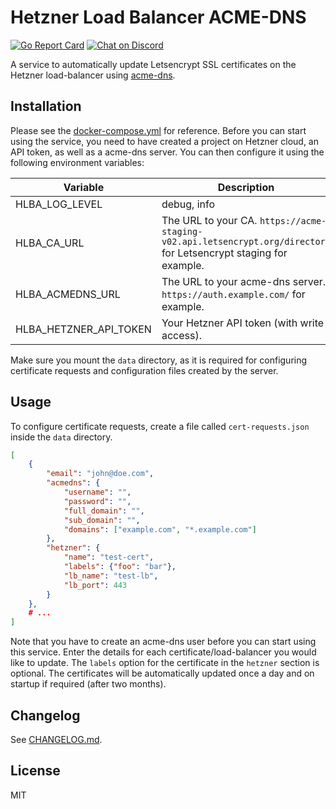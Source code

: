 # Hetzner Load Balancer ACME-DNS

[![Go Report Card](https://goreportcard.com/badge/github.com/pirsch-analytics/hetzner-lb-acmedns)](https://goreportcard.com/report/github.com/pirsch-analytics/hetzner-lb-acmedns)
<a href="https://discord.gg/fAYm4Cz"><img src="https://img.shields.io/discord/739184135649886288?logo=discord" alt="Chat on Discord"></a>

A service to automatically update Letsencrypt SSL certificates on the Hetzner load-balancer using [acme-dns](https://github.com/joohoi/acme-dns).

## Installation

Please see the [docker-compose.yml](docker-compose.yml) for reference. Before you can start using the service, you need to have created a project on Hetzner cloud, an API token, as well as a acme-dns server. You can then configure it using the following environment variables:

| Variable | Description |
| - | - |
| HLBA_LOG_LEVEL | debug, info |
| HLBA_CA_URL | The URL to your CA. `https://acme-staging-v02.api.letsencrypt.org/directory` for Letsencrypt staging for example. |
| HLBA_ACMEDNS_URL | The URL to your acme-dns server. `https://auth.example.com/` for example. |
| HLBA_HETZNER_API_TOKEN | Your Hetzner API token (with write access). |

Make sure you mount the `data` directory, as it is required for configuring certificate requests and configuration files created by the server.

## Usage

To configure certificate requests, create a file called `cert-requests.json` inside the `data` directory.

```json
[
    {
        "email": "john@doe.com",
        "acmedns": {
            "username": "",
            "password": "",
            "full_domain": "",
            "sub_domain": "",
            "domains": ["example.com", "*.example.com"]
        },
        "hetzner": {
            "name": "test-cert",
            "labels": {"foo": "bar"},
            "lb_name": "test-lb",
            "lb_port": 443
        }
    },
    # ...
]
```

Note that you have to create an acme-dns user before you can start using this service. Enter the details for each certificate/load-balancer you would like to update. The `labels` option for the certificate in the `hetzner` section is optional. The certificates will be automatically updated once a day and on startup if required (after two months).

## Changelog

See [CHANGELOG.md](CHANGELOG.md).

## License

MIT
